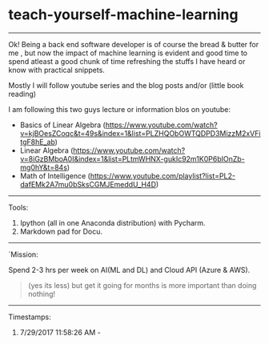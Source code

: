 # teach-yourself-machine-learning

----------


Ok! Being a back end software developer is of course the bread & butter for me , but now the impact of machine learning is evident and good time to spend atleast a good chunk of time refreshing the stuffs I have heard or know with practical snippets.

Mostly I will follow youtube series and the blog posts and/or (little book reading)

I am following this two guys lecture or information blos on youtube:

- Basics of Linear Algebra (https://www.youtube.com/watch?v=kjBOesZCoqc&t=49s&index=1&list=PLZHQObOWTQDPD3MizzM2xVFitgF8hE_ab)
- Linear Algebra (https://www.youtube.com/watch?v=8iGzBMboA0I&index=1&list=PLtmWHNX-gukIc92m1K0P6bIOnZb-mg0hY&t=84s)
- Math of Intelligence (https://www.youtube.com/playlist?list=PL2-dafEMk2A7mu0bSksCGMJEmeddU_H4D)


----------

Tools:

1. Ipython (all in one Anaconda distribution) with Pycharm.
2. Markdown pad for Docu.

----------

´Mission:

Spend 2-3 hrs per week on AI(ML and DL) and Cloud API (Azure & AWS). 

> (yes its less) but get it going for months is more important than doing nothing!

----------

Timestamps:

1. 7/29/2017 11:58:26 AM - 


